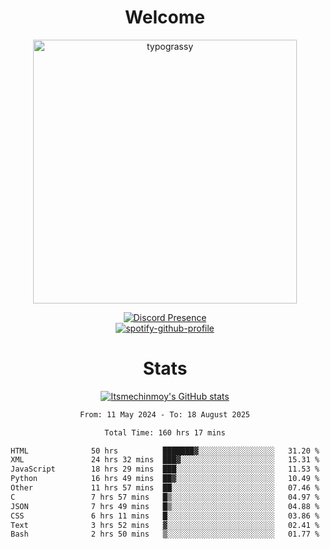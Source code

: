 <div align="center">

# Welcome
<a href="https://github.com/kawarimidoll/typograssy">
    <img alt="typograssy" src="https://typograssy.deno.dev/api?text=%E3%82%88%E3%81%86%E3%81%93%E3%81%9D%E3%81%BF%E3%81%AA%E3%81%95%E3%82%93%20-%20Itsmechinmoy--&&l0=none&l1=82d9d0&l2=027353&l3=038c4c&l4=01402e&bg=none&frame=none&speed=100&comment=" width="421.99">
</a>

[![Discord Presence](https://lanyard.cnrad.dev/api/523539866311720963?theme=dark&bg=Oe1116&animated=false&hideDiscrim=true&borderRadius=30px&hideActivity=whenNotUsed)](https://discord.com/users/523539866311720963)<br>
[![spotify-github-profile](https://spotify-github-profile.kittinanx.com/api/view?uid=31zczwoe3obxakjgkio7anubhkaq&cover_image=true&theme=novatorem&show_offline=true&background_color=121212&interchange=false&bar_color=53b14f&bar_color=ffffff&bar_color_cover=false)](https://spotify-github-profile.vercel.app/api/view?uid=31zczwoe3obxakjgkio7anubhkaq&redirect=true)
</div>

<div align="center">

<!--# Anilist Activity
</div>
-   📖 Read chapter 25 - 68 of [Fate/Grand Order: Epic of Remnant - Ashu Tokuiten IV Kinki Kourin Teien Salem - Itan Naru Salem](https://anilist.co/manga/107556) (03:46 29 July 2025)
-   📖 Read chapter 216 - 220 of [Vinland Saga](https://anilist.co/manga/30642) (03:46 29 July 2025)
-   📖 Read chapter 29 - 129 of [Kaiju No.8](https://anilist.co/manga/120760) (03:45 29 July 2025)
-   📖 Read chapter 75 - 111 of [The Hidden Dungeon Only I Can Enter](https://anilist.co/manga/103850) (03:45 29 July 2025)
-   📖 Read chapter 29 - 40 of [Tokyo Revengers: A Letter from Keisuke Baji](https://anilist.co/manga/151997) (03:44 29 July 2025)
-->
<div align="center">
    
# Stats
[![Itsmechinmoy's GitHub stats](https://github-readme-stats.vercel.app/api?username=itsmechinmoy&show_icons=true&theme=algolia)](https://github.com/anuraghazra/github-readme-stats)
</div>
<!--START_SECTION:waka-->

```txt
From: 11 May 2024 - To: 18 August 2025

Total Time: 160 hrs 17 mins

HTML              50 hrs          ███████▓░░░░░░░░░░░░░░░░░   31.20 %
XML               24 hrs 32 mins  ███▓░░░░░░░░░░░░░░░░░░░░░   15.31 %
JavaScript        18 hrs 29 mins  ███░░░░░░░░░░░░░░░░░░░░░░   11.53 %
Python            16 hrs 49 mins  ██▓░░░░░░░░░░░░░░░░░░░░░░   10.49 %
Other             11 hrs 57 mins  ██░░░░░░░░░░░░░░░░░░░░░░░   07.46 %
C                 7 hrs 57 mins   █▒░░░░░░░░░░░░░░░░░░░░░░░   04.97 %
JSON              7 hrs 49 mins   █▒░░░░░░░░░░░░░░░░░░░░░░░   04.88 %
CSS               6 hrs 11 mins   █░░░░░░░░░░░░░░░░░░░░░░░░   03.86 %
Text              3 hrs 52 mins   ▓░░░░░░░░░░░░░░░░░░░░░░░░   02.41 %
Bash              2 hrs 50 mins   ▒░░░░░░░░░░░░░░░░░░░░░░░░   01.77 %
```

<!--END_SECTION:waka-->
<!--<div align="center">

# Repositories
[![Itsmechinmoy's Dantotsu stats](https://github-readme-stats.vercel.app/api/pin/?username=itsmechinmoy&repo=dantotsu&show_icons=true&theme=algolia&description_lines_count=1)](https://github.com/itsmechinmoy/dantotsu)
[![Itsmechinmoy's Dantotustatic stats](https://github-readme-stats.vercel.app/api/pin/?username=itsmechinmoy&repo=dantotustatic&show_icons=true&theme=algolia&description_lines_count=1)](https://github.com/itsmechinmoy/dantotustatic)
</div>
-->
